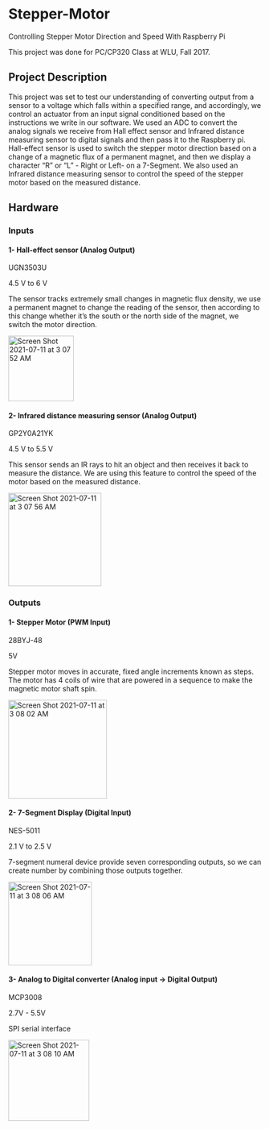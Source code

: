 # Stepper-Motor
Controlling​ ​Stepper​ ​Motor​ ​Direction​ ​and​ ​Speed With Raspberry Pi

This project was done for PC/CP320 Class at WLU, Fall 2017. 

## Project Description

This project was set to test our understanding of converting output from a sensor to a voltage which falls within a specified range, and accordingly, we control an actuator from an input signal conditioned based on the instructions we write in our software. We used an ADC to convert the analog signals we receive from Hall effect sensor and Infrared distance measuring sensor to digital signals and then pass it to the Raspberry pi. Hall-effect sensor is used to
switch the stepper motor direction based on a change of a magnetic flux of a permanent magnet, and then we display a character “R” or “L” - Right or Left- on a 7-Segment. We also used an Infrared distance measuring sensor to control the speed of the stepper motor based on the measured distance.

## Hardware 

### Inputs
#### 1- Hall-effect sensor (Analog Output)

UGN3503U

4.5 V to 6 V

The sensor tracks extremely small changes in magnetic flux density, we use a permanent magnet to change the reading of the sensor, then according to this change whether it’s the south or the north side of the magnet, we switch the motor direction.

<img width="130" alt="Screen Shot 2021-07-11 at 3 07 52 AM" src="https://user-images.githubusercontent.com/47288950/125185913-b13b7d80-e227-11eb-8ac9-a08733fe672b.png">

#### 2- Infrared distance measuring sensor (Analog Output)

GP2Y0A21YK

4.5 V to 5.5 V

This sensor sends an IR rays to hit an object and then receives it back to measure the distance. We are using this feature to control the speed of the motor based on the measured distance.

<img width="185" alt="Screen Shot 2021-07-11 at 3 07 56 AM" src="https://user-images.githubusercontent.com/47288950/125185934-bf899980-e227-11eb-8186-ff8a3adf5e62.png">


### Outputs

#### 1- Stepper Motor (PWM Input)

28BYJ-48

5V

Stepper motor moves in accurate, fixed angle increments known as steps. The motor has 4 coils of wire that are powered in a sequence to make the magnetic motor shaft spin.

<img width="196" alt="Screen Shot 2021-07-11 at 3 08 02 AM" src="https://user-images.githubusercontent.com/47288950/125185940-c4e6e400-e227-11eb-8469-776f4d980ec2.png">


#### 2- 7-Segment Display (Digital Input)

NES-5011

2.1 V to 2.5 V

7-segment numeral device provide seven corresponding outputs, so we can create number by combining those outputs together.

<img width="166" alt="Screen Shot 2021-07-11 at 3 08 06 AM" src="https://user-images.githubusercontent.com/47288950/125185944-c9ab9800-e227-11eb-9bbc-d187abddaaf3.png">


#### 3- Analog to Digital converter (Analog input -> Digital Output)

MCP3008

2.7V - 5.5V

SPI serial interface

<img width="161" alt="Screen Shot 2021-07-11 at 3 08 10 AM" src="https://user-images.githubusercontent.com/47288950/125185949-cdd7b580-e227-11eb-81eb-f8cbd0d0314a.png">

